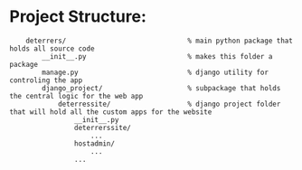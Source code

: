# Project Structure:

        deterrers/                              % main python package that holds all source code
            __init__.py                         % makes this folder a package
            manage.py                           % django utility for controling the app
            django_project/                     % subpackage that holds the central logic for the web app
                deterressite/                   % django project folder that will hold all the custom apps for the website
                    __init__.py
                    deterrerssite/
                        ...
                    hostadmin/
                        ...
                    ...